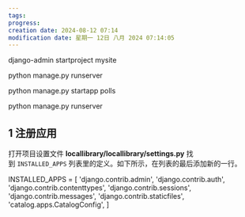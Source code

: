 ```yaml
---
tags: 
progress: 
creation date: 2024-08-12 07:14
modification date: 星期一 12日 八月 2024 07:14:05
---
```

django-admin startproject mysite

python manage.py runserver

python manage.py startapp polls

python manage.py runserver



## 1	注册应用 

打开项目设置文件 **locallibrary/locallibrary/settings.py** 找到 `INSTALLED_APPS` 列表里的定义。如下所示，在列表的最后添加新的一行。

INSTALLED_APPS = [
    'django.contrib.admin',
    'django.contrib.auth',
    'django.contrib.contenttypes',
    'django.contrib.sessions',
    'django.contrib.messages',
    'django.contrib.staticfiles',
    'catalog.apps.CatalogConfig',
]
